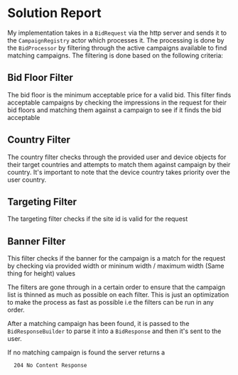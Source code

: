 # Solution Report

My implementation takes in a `BidRequest` via the http server and sends it to the `CampaignRegistry` actor which processes it. The processing is done by the `BidProcessor` by filtering through the active campaigns available to find matching campaigns. The filtering is done based on the following criteria:  

## Bid Floor Filter

The bid floor is the minimum acceptable price for a valid bid. This filter finds acceptable campaigns by checking the impressions in the request for their bid floors and matching them against a campaign to see if it finds the bid acceptable

## Country Filter

The country filter checks through the provided user and device objects for their target countries and attempts to match them against campaign by their country. It's important to note that the device country takes priority over the user country.

## Targeting Filter

The targeting filter checks if the site id is valid for the request

## Banner Filter

This filter checks if the banner for the campaign is a match for the request by checking via provided width or mininum width / maximum width (Same thing for height) values

The filters are gone through in a certain order to ensure that the campaign list is thinned as much as possible on each filter. This is just an optimization to make the process as fast as possible i.e the filters can be run in any order.

After a matching campaign has been found, it is passed to the `BidResponseBuilder` to parse it into a `BidResponse` and then it's sent to the user.

If no matching campaign is found the server returns a  

```http
  204 No Content Response
```
